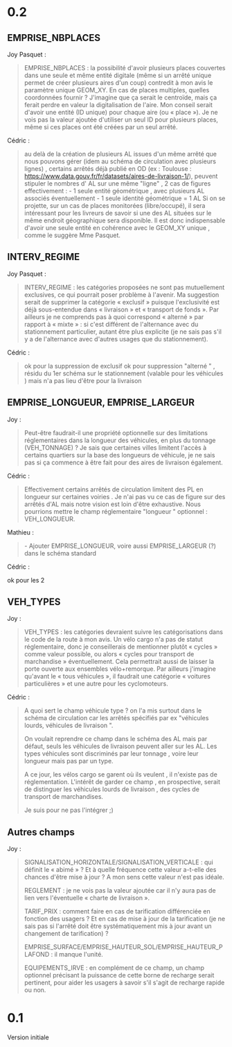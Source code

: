# 0.2

## EMPRISE_NBPLACES

Joy Pasquet : 

> EMPRISE_NBPLACES : la possibilité d'avoir plusieurs places couvertes dans une seule et même entité digitale (même si un arrêté unique permet de créer plusieurs aires d'un coup) contredit à mon avis le paramètre unique GEOM_XY. En cas de places multiples, quelles coordonnées fournir ? J'imagine que ça serait le centroïde, mais ça ferait perdre en valeur la digitalisation de l'aire. Mon conseil serait d'avoir une entité (ID unique) pour chaque aire (ou « place »). Je ne vois pas la valeur ajoutée d'utiliser un seul ID pour plusieurs places, même si ces places ont été créées par un seul arrêté.

Cédric :

> au delà de la création de plusieurs AL issues d'un même arrêté que nous pouvons gérer (idem au schéma de circulation avec plusieurs lignes) , certains arrêtés déjà publié en OD (ex : Toulouse : https://www.data.gouv.fr/fr/datasets/aires-de-livraison-1/), peuvent stipuler le nombres d' AL sur une même "ligne" ,
>  2 cas de figures effectivement :
> \- 1 seule entité géométrique , avec plusieurs AL associés éventuellement
> \- 1 seule identité géométrique = 1 AL
> Si on se projette, sur un cas de places monitorées (libre/occupé), il sera intéressant pour les livreurs de savoir si une des AL situées sur le même endroit géographique sera disponible. Il est donc indispensable d'avoir une seule entité en cohérence avec le GEOM_XY unique , comme le suggère Mme Pasquet.

> 

## INTERV_REGIME

Joy Pasquet :

> INTERV_REGIME : les catégories proposées ne sont pas mutuellement exclusives, ce qui pourrait poser problème à l'avenir. Ma suggestion serait de supprimer la catégorie « exclusif » puisque l'exclusivité est déjà sous-entendue dans « livraison » et « transport de fonds ». Par ailleurs je ne comprends pas à quoi correspond « alterné » par rapport à « mixte » : si c'est différent de l'alternance avec du stationnement particulier, autant être plus explicite (je ne sais pas s'il y a de l'alternance avec d'autres usages que du stationnement).

Cédric :

> ok pour la suppression de exclusif
> ok pour suppression "alterné " , résidu du 1er schéma sur le stationnement (valable pour les véhicules ) mais n'a pas lieu d'être pour la livraison

## EMPRISE_LONGUEUR, EMPRISE_LARGEUR

Joy :

> Peut-être faudrait-il une propriété optionnelle sur des limitations réglementaires dans la longueur des véhicules, en plus du tonnage (VEH_TONNAGE) ? Je sais que certaines villes limitent l'accès à certains quartiers sur la base des longueurs de véhicule, je ne sais pas si ça commence à être fait pour des aires de livraison également.

Cédric :

> Effectivement certains arrêtés de circulation limitent des PL en longueur sur certaines voiries . Je n'ai pas vu ce cas de figure sur des arrêtés d'AL mais notre vision est loin d'être exhaustive.
> Nous pourrions mettre le champ réglementaire "longueur " optionnel : VEH_LONGUEUR.

Mathieu :

> \- Ajouter EMPRISE_LONGUEUR, voire aussi EMPRISE_LARGEUR (?) dans le schéma standard

Cédric :

ok pour les 2

## VEH_TYPES

Joy :

> VEH_TYPES : les catégories devraient suivre les catégorisations dans le code de la route à mon avis. Un vélo cargo n'a pas de statut réglementaire, donc je conseillerais de mentionner plutôt « cycles » comme valeur possible, ou alors « cycles pour transport de marchandise » éventuellement. Cela permettrait aussi de laisser la porte ouverte aux ensembles vélo+remorque. Par ailleurs j'imagine qu'avant le « tous véhicules », il faudrait une catégorie « voitures particulières » et une autre pour les cyclomoteurs.

Cédric :

> A quoi sert le champ véhicule type ?
> on l'a mis surtout dans le schéma de circulation car les arrêtés spécifiés par ex "véhicules lourds, véhicules de livraison ".
>
> On voulait reprendre ce champ dans le schéma des AL mais par défaut, seuls les véhicules de livraison peuvent aller sur les AL. Les types véhicules sont discriminés par leur tonnage , voire leur longueur mais pas par un type.
>
> A ce jour, les vélos cargo se garent où ils veulent , il n'existe pas de réglementation.
> L'intérêt de garder ce champ , en prospective, serait de distinguer les véhicules lourds de livraison , des cycles de transport de marchandises. 
>
> Je suis pour ne pas l'intégrer ;)

## Autres champs

Joy :

> SIGNALISATION_HORIZONTALE/SIGNALISATION_VERTICALE : qui définit le « abimé » ? Et à quelle fréquence cette valeur a-t-elle des chances d'être mise à jour ? A mon sens cette valeur n'est pas idéale.
>
> REGLEMENT : je ne vois pas la valeur ajoutée car il n'y aura pas de lien vers l'éventuelle « charte de livraison ».
>
> TARIF_PRIX : comment faire en cas de tarification différenciée en fonction des usagers ? Et en cas de mise à jour de la tarification (je ne sais pas si l'arrêté doit être systématiquement mis à jour avant un changement de tarification) ?
>
> EMPRISE_SURFACE/EMPRISE_HAUTEUR_SOL/EMPRISE_HAUTEUR_PLAFOND : il manque l'unité.
>
> EQUIPEMENTS_IRVE : en complément de ce champ, un champ optionnel précisant la puissance de cette borne de recharge serait pertinent, pour aider les usagers à savoir s'il s'agit de recharge rapide ou non.

# 0.1

Version initiale